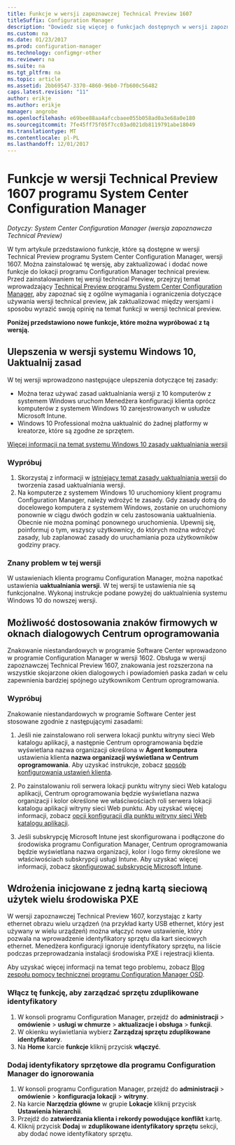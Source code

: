 ```yaml
---
title: Funkcje w wersji zapoznawczej Technical Preview 1607
titleSuffix: Configuration Manager
description: "Dowiedz się więcej o funkcjach dostępnych w wersji zapoznawczej Technical Preview programu System Center Configuration Manager, wersji 1607."
ms.custom: na
ms.date: 01/23/2017
ms.prod: configuration-manager
ms.technology: configmgr-other
ms.reviewer: na
ms.suite: na
ms.tgt_pltfrm: na
ms.topic: article
ms.assetid: 2bb69547-3370-4860-96b0-7fb600c56482
caps.latest.revision: "11"
author: erikje
ms.author: erikje
manager: angrobe
ms.openlocfilehash: e69bee88aa4afccbaee055b058ad0a3e68a0e180
ms.sourcegitcommit: 7fe45ff75f05f7cc03ad021db8119791abe18049
ms.translationtype: MT
ms.contentlocale: pl-PL
ms.lasthandoff: 12/01/2017
---
```

# <a name="capabilities-in-technical-preview-1607-for-system-center-configuration-manager"></a>Funkcje w wersji Technical Preview 1607 programu System Center Configuration Manager

*Dotyczy: System Center Configuration Manager (wersja zapoznawcza Technical Preview)*

W tym artykule przedstawiono funkcje, które są dostępne w wersji Technical Preview programu System Center Configuration Manager, wersji 1607. Można zainstalować tę wersję, aby zaktualizować i dodać nowe funkcje do lokacji programu Configuration Manager technical preview.      Przed zainstalowaniem tej wersji technical Preview, przejrzyj temat wprowadzający [Technical Preview programu System Center Configuration Manager](../../core/get-started/technical-preview.md), aby zapoznać się z ogólne wymagania i ograniczenia dotyczące używania wersji technical preview, jak zaktualizować między wersjami i sposobu wyrazić swoją opinię na temat funkcji w wersji technical preview.    


**Poniżej przedstawiono nowe funkcje, które można wypróbować z tą wersją.**  

## <a name="dmp_edition"></a>Ulepszenia w wersji systemu Windows 10, Uaktualnij zasad

W tej wersji wprowadzono następujące ulepszenia dotyczące tej zasady:

* Można teraz używać zasad uaktualniania wersji z 10 komputerów z systemem Windows uruchom Menedżera konfiguracji klienta oprócz komputerów z systemem Windows 10 zarejestrowanych w usłudze Microsoft Intune.
* Windows 10 Professional można uaktualnić do żadnej platformy w kreatorze, które są zgodne ze sprzętem.

[Więcej informacji na temat systemu Windows 10 zasady uaktualniania wersji](/sccm/compliance/deploy-use/upgrade-windows-version)

### <a name="try-it-out"></a>Wypróbuj

1. Skorzystaj z informacji w [istniejący temat zasady uaktualniania wersji](/sccm/compliance/deploy-use/upgrade-windows-version) do tworzenia zasad uaktualniania wersji.
2. Na komputerze z systemem Windows 10 uruchomiony klient programu Configuration Manager, należy wdrożyć te zasady.
Gdy zasady dotrą do docelowego komputera z systemem Windows, zostanie on uruchomiony ponownie w ciągu dwóch godzin w celu zastosowania uaktualnienia. Obecnie nie można pominąć ponownego uruchomienia. Upewnij się, poinformuj o tym, wszyscy użytkownicy, do których można wdrożyć zasady, lub zaplanować zasady do uruchamiania poza użytkowników godziny pracy.

### <a name="known-issue-with-this-release"></a>Znany problem w tej wersji
W ustawieniach klienta programu Configuration Manager, można napotkać ustawienia **uaktualniania wersji**. W tej wersji te ustawienia nie są funkcjonalne. Wykonaj instrukcje podane powyżej do uaktualnienia systemu Windows 10 do nowszej wersji.

## <a name="customizable-branding-for-software-center-dialogs"></a>Możliwość dostosowania znaków firmowych w oknach dialogowych Centrum oprogramowania

Znakowanie niestandardowych w programie Software Center wprowadzono w programie Configuration Manager w wersji 1602. Obsługa w wersji zapoznawczej Technical Preview 1607, znakowania jest rozszerzona na wszystkie skojarzone okien dialogowych i powiadomień paska zadań w celu zapewnienia bardziej spójnego użytkownikom Centrum oprogramowania.

### <a name="try-it-out"></a>Wypróbuj

Znakowanie niestandardowych w programie Software Center jest stosowane zgodnie z następującymi zasadami:

1. Jeśli nie zainstalowano roli serwera lokacji punktu witryny sieci Web katalogu aplikacji, a następnie Centrum oprogramowania będzie wyświetlana nazwa organizacji określona w **Agent komputera** ustawienia klienta **nazwa organizacji wyświetlana w Centrum oprogramowania**. Aby uzyskać instrukcje, zobacz [sposób konfigurowania ustawień klienta](../../core/clients/deploy/configure-client-settings.md).

2. Po zainstalowaniu roli serwera lokacji punktu witryny sieci Web katalogu aplikacji, Centrum oprogramowania będzie wyświetlana nazwa organizacji i kolor określone we właściwościach roli serwera lokacji katalogu aplikacji witryny sieci Web punktu. Aby uzyskać więcej informacji, zobacz [opcji konfiguracji dla punktu witryny sieci Web katalogu aplikacji](../../core/servers/deploy/configure/configuration-options-for-site-system-roles.md#BKMK_ApplicationCatalog_Website).

3. Jeśli subskrypcję Microsoft Intune jest skonfigurowana i podłączone do środowiska programu Configuration Manager, Centrum oprogramowania będzie wyświetlana nazwa organizacji, kolor i logo firmy określone we właściwościach subskrypcji usługi Intune. Aby uzyskać więcej informacji, zobacz [skonfigurować subskrypcję Microsoft Intune](/mdm/deploy-use/configure-intune-subscription).

## <a name="use-the-same-network-adapter-for-multiple-pxe-initiated-deployments"></a>Wdrożenia inicjowane z jedną kartą sieciową użytek wielu środowiska PXE
W wersji zapoznawczej Technical Preview 1607, korzystając z karty ethernet obrazu wielu urządzeń (na przykład karty USB ethernet, który jest używany w wielu urządzeń) można włączyć nowe ustawienie, który pozwala na wprowadzenie identyfikatory sprzętu dla kart sieciowych ethernet. Menedżera konfiguracji ignoruje identyfikatory sprzętu, na liście podczas przeprowadzania instalacji środowiska PXE i rejestracji klienta.

Aby uzyskać więcej informacji na temat tego problemu, zobacz [Blog zespołu pomocy technicznej programu Configuration Manager OSD](https://blogs.technet.microsoft.com/system_center_configuration_manager_operating_system_deployment_support_blog/2015/08/27/reusing-the-same-nic-for-multiple-pxe-initiated-deployments-in-system-center-configuration-manger-osd/).  

### <a name="enable-the-feature-to-manage-duplicate-hardware-identifiers"></a>Włącz tę funkcję, aby zarządzać sprzętu zduplikowane identyfikatory  
1. W konsoli programu Configuration Manager, przejdź do **administracji** > **omówienie** > **usługi w chmurze** > **aktualizacje i obsługa** > **funkcji**.
2. W okienku wyświetlania wybierz **Zarządzaj sprzętu zduplikowane identyfikatory**.
3. Na **Home** karcie **funkcje** kliknij przycisk **włączyć**.

### <a name="add-hardware-identifiers-for-configuration-manager-to-ignore"></a>Dodaj identyfikatory sprzętowe dla programu Configuration Manager do ignorowania  
1. W konsoli programu Configuration Manager, przejdź do **administracji** > **omówienie** > **konfiguracja lokacji** > **witryny**.
2. Na karcie **Narzędzia główne** w grupie **Lokacje** kliknij przycisk **Ustawienia hierarchii**.
3. Przejdź do **zatwierdzania klienta i rekordy powodujące konflikt** kartę.
4. Kliknij przycisk **Dodaj** w **zduplikowane identyfikatory sprzętu** sekcji, aby dodać nowe identyfikatory sprzętu.

